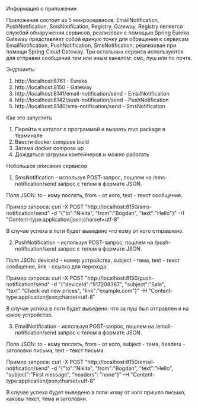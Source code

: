 Информация о приложении

Приложение состоит из 5 микросервисов: EmailNotification, PushNotification, SmsNotification, Registry, Gateway.
Registry является службой обнаружения сервисов, реализован с помощью Spring Eureka. Gateway представляет собой единую точку для обращения к сервисам EmailNotification, PushNotification, SmsNotification; реализован при помощи Spring Cloud Gateway. Три остальных сервиса используются для отправки сообщений тем или иным каналом: смс, пуш или по почте.

Эндпоинты

1. http://localhost:8761 - Eureka
2. http://localhost:8150 - Gateway
3. http://localhost:8141/email-notification/send - EmailNotification
4. http://localhost:8142/push-notification/send - PushNotification
5. http://localhost:8140/sms-notification/send - SmsNotification

Как это запустить

1. Перейти в каталог с программой и вызвать mvn package в терминале
2. Ввести docker compose build
3. Затема docker compose up
4. Дождаться загрузки контейнеров и можно работать

Небольшое описание сервисов

1. SmsNotification - используя POST-запрос, пошлем на /sms-notification/send запрос с телом в формате JSON.

Поля JSON: to - кому послать, from - от кого, text - текст сообщения.

Пример запроса: curl -X POST "http://localhost:8150/sms-notification/send" -d "{\"to\":\"Nikita\", \"from\":\"Bogdan\", \"text\":\"Hello\"}" -H "Content-type:application/json;charset=utf-8"

В случае успеха в логи будет выведено что кому от кого отправлено.

2. PushNotification - используя POST-запрос, пошлем на /push-notification/send запрос с телом в формате JSON.

Поля JSON: deviceId - номер устройства, subject - тема, text - текст сообщение, link - ссылка для перехода.

Пример запроса: curl -X POST "http://localhost:8150/push-notification/send" -d "{\"deviceId\":\"917208367\", \"subject\":\"Sale\", \"text\":\"Check out new prices\", \"link\":\"example.com\"}" -H "Content-type:application/json;charset=utf-8"

В случае успеха в логи будет выведено: что за пуш был отправлен и на какое устройство.

3. EmailNotification - используя POST-запрос, пошлем на /email-notification/send запрос с телом в формате JSON.

Поля JSON: to - кому послать,  from - от кого, subject - тема, headers - заголовки письма, text - текст письма.

Пример запроса: curl -X POST "http://localhost:8150/email-notification/send" -d "{\"to\":\"Nikita\", \"from\":\"Bogdan\", \"text\":\"Hello\", \"subject\":\"First message\", \"headers\": \"none\"}" -H "Content-type:application/json;charset=utf-8"

В случае успеха будет выведено в логи: кому от кого пришло письмо, каковы текст, тема и заголовки.
